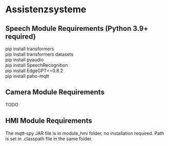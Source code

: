 # Assistenzsysteme

## Speech Module Requirements (Python 3.9+ required)
pip install transformers<br>
pip install transformers datasets<br>
pip install pyaudio<br>
pip install SpeechRecognition<br>
pip install EdgeGPT==0.8.2<br>
pip install paho-mqtt<br>


## Camera Module Requirements
TODO

## HMI Module Requirements
The mqtt-spy JAR file is in module_hmi folder, no installation required. Path is set in .classpath file in the same folder.

